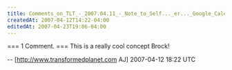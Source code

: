```yaml
---
title: Comments_on_TLT_-_2007.04.11_-_Note_to_Self..._er..._Google_Calendar
createdAt: 2007-04-12T14:22-04:00
editedAt: 2007-04-23T19:06-04:00
---
```


=== 1 Comment. ===
This is a really cool concept Brock!

-- [http://www.transformedplanet.com AJ] 2007-04-12 18:22 UTC


